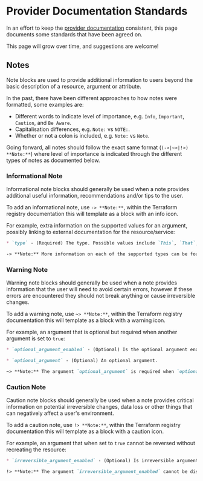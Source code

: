 # Provider Documentation Standards

In an effort to keep the [provider documentation](https://registry.terraform.io/providers/hashicorp/azurerm/latest/docs) consistent, this page documents some standards that have been agreed on. 

This page will grow over time, and suggestions are welcome!

## Notes

Note blocks are used to provide additional information to users beyond the basic description of a resource, argument or attribute.

In the past, there have been different approaches to how notes were formatted, some examples are:
- Different words to indicate level of importance, e.g. `Info`, `Important`, `Caution`, and `Be Aware`.
- Capitalisation differences, e.g. `Note:` vs `NOTE:`.
- Whether or not a colon is included, e.g. `Note:` vs `Note`.

Going forward, all notes should follow the exact same format (`(->|~>|!>) **Note:**`) where level of importance is indicated through the different types of notes as documented below. 

<!-- 
    - TODO: Considerations for when to add notes? We probably don't want to overdo it (More relevant to informational notes)
-->

### Informational Note

Informational note blocks should generally be used when a note provides additional useful information, recommendations and/or tips to the user.

To add an informational note, use `-> **Note:**`, within the Terraform registry documentation this will template as a block with an info icon.

For example, extra information on the supported values for an argument, possibly linking to external documentation for the resource/service:

```markdown
* `type` - (Required) The type. Possible values include `This`, `That`, and `Other`.

-> **Note:** More information on each of the supported types can be found in [type documentation](link-to-additional-info)
```

### Warning Note

Warning note blocks should generally be used when a note provides information that the user will need to avoid certain errors, however if these errors are encountered they should not break anything or cause irreversible changes.

To add a warning note, use `~> **Note:**`, within the Terraform registry documentation this will template as a block with a warning icon.

For example, an argument that is optional but required when another argument is set to `true`:

```markdown
* `optional_argument_enabled` - (Optional) Is the optional argument enabled? Defaults to `false`.

* `optional_argument` - (Optional) An optional argument.

~> **Note:** The argument `optional_argument` is required when `optional_argument_enabled` is set to `true`.
```

### Caution Note

Caution note blocks should generally be used when a note provides critical information on potential irreversible changes, data loss or other things that can negatively affect a user's environment.

To add a caution note, use `!> **Note:**`, within the Terraform registry documentation this will template as a block with a caution icon.

For example, an argument that when set to `true` cannot be reversed without recreating the resource:

```markdown
* `irreversible_argument_enabled` - (Optional) Is irreversible argument enabled? Defaults to `false`.

!> **Note:** The argument `irreversible_argument_enabled` cannot be disabled after being enabled.
```